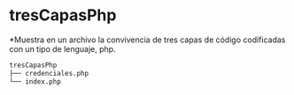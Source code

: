 # tresCapasPhp
*Muestra en un archivo la convivencia de tres capas de código codificadas con un tipo de lenguaje, php.
```bash
tresCapasPhp
├── credenciales.php
└── index.php
```
